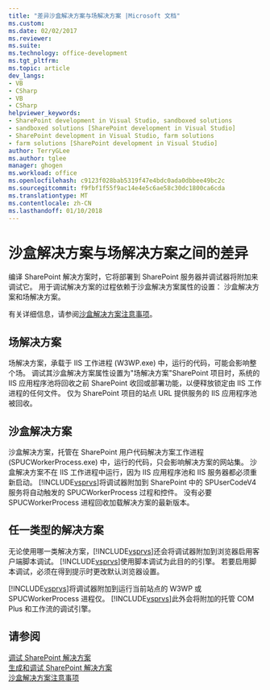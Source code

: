 ```yaml
---
title: "差异沙盒解决方案与场解决方案 |Microsoft 文档"
ms.custom: 
ms.date: 02/02/2017
ms.reviewer: 
ms.suite: 
ms.technology: office-development
ms.tgt_pltfrm: 
ms.topic: article
dev_langs:
- VB
- CSharp
- VB
- CSharp
helpviewer_keywords:
- SharePoint development in Visual Studio, sandboxed solutions
- sandboxed solutions [SharePoint development in Visual Studio]
- SharePoint development in Visual Studio, farm solutions
- farm solutions [SharePoint development in Visual Studio]
author: TerryGLee
ms.author: tglee
manager: ghogen
ms.workload: office
ms.openlocfilehash: c9123f028bab5319f47e4bdc0ada0dbbee49bc2c
ms.sourcegitcommit: f9fbf1f55f9ac14e4e5c6ae58c30dc1800ca6cda
ms.translationtype: MT
ms.contentlocale: zh-CN
ms.lasthandoff: 01/10/2018
---
```

# <a name="differences-between-sandboxed-and-farm-solutions"></a>沙盒解决方案与场解决方案之间的差异
  编译 SharePoint 解决方案时，它将部署到 SharePoint 服务器并调试器将附加来调试它。 用于调试解决方案的过程依赖于沙盒解决方案属性的设置： 沙盒解决方案和场解决方案。  
  
 有关详细信息，请参阅[沙盒解决方案注意事项](../sharepoint/sandboxed-solution-considerations.md)。  
  
## <a name="farm-solutions"></a>场解决方案  
 场解决方案，承载于 IIS 工作进程 (W3WP.exe) 中，运行的代码，可能会影响整个场。 调试其沙盒解决方案属性设置为"场解决方案"SharePoint 项目时，系统的 IIS 应用程序池将回收之前 SharePoint 收回或部署功能，以便释放锁定由 IIS 工作进程的任何文件。 仅为 SharePoint 项目的站点 URL 提供服务的 IIS 应用程序池被回收。  
  
## <a name="sandboxed-solutions"></a>沙盒解决方案  
 沙盒解决方案，托管在 SharePoint 用户代码解决方案工作进程 (SPUCWorkerProcess.exe) 中，运行的代码，只会影响解决方案的网站集。 沙盒解决方案不在 IIS 工作进程中运行，因为 IIS 应用程序池和 IIS 服务器都必须重新启动。 [!INCLUDE[vsprvs](../sharepoint/includes/vsprvs-md.md)]将调试器附加到 SharePoint 中的 SPUserCodeV4 服务将自动触发的 SPUCWorkerProcess 过程和控件。 没有必要 SPUCWorkerProcess 进程回收加载解决方案的最新版本。  
  
## <a name="either-type-of-solution"></a>任一类型的解决方案  
 无论使用哪一类解决方案，[!INCLUDE[vsprvs](../sharepoint/includes/vsprvs-md.md)]还会将调试器附加到浏览器启用客户端脚本调试。 [!INCLUDE[vsprvs](../sharepoint/includes/vsprvs-md.md)]使用脚本调试为此目的的引擎。 若要启用脚本调试，必须在得到提示时更改默认浏览器设置。  
  
 [!INCLUDE[vsprvs](../sharepoint/includes/vsprvs-md.md)]将调试器附加到运行当前站点的 W3WP 或 SPUCWorkerProcess 进程仅。 [!INCLUDE[vsprvs](../sharepoint/includes/vsprvs-md.md)]此外会将附加的托管 COM Plus 和工作流的调试引擎。  
  
## <a name="see-also"></a>请参阅  
 [调试 SharePoint 解决方案](../sharepoint/debugging-sharepoint-solutions.md)   
 [生成和调试 SharePoint 解决方案](../sharepoint/building-and-debugging-sharepoint-solutions.md)   
 [沙盒解决方案注意事项](../sharepoint/sandboxed-solution-considerations.md)  
  
  